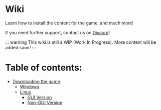 # Wiki
Learn how to install the content for the game, and much more!

If you need further support, contact us on [Discord](https://discord.gg/rhythia)!

::: warning
This wiki is still a WIP (Work In Progress).
More content will be added soon!
:::
# Table of contents:

- [Downloading the game](/wiki/download)
    - [Windows](/wiki/download#windows)
    - [Linux](/wiki/download#linux)
        - [GUI Version](/wiki/download#gui-version)
        - [Non-GUI Version](/wiki/download#non-gui-version)